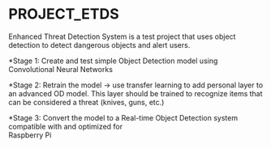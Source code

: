 # PROJECT_ETDS
Enhanced Threat Detection System is a test project that uses object detection to detect dangerous objects and alert users.


*Stage 1: Create and test simple Object Detection model using Convolutional Neural Networks

*Stage 2: Retrain the model -> use transfer learning to add personal layer to an advanced OD model.
          This layer should be trained to recognize items that can be considered a threat (knives, guns, etc.)

*Stage 3: Convert the model to a Real-time Object Detection system compatible with and optimized for  
          Raspberry Pi